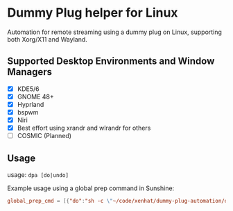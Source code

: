 # Dummy Plug helper for Linux

Automation for remote streaming using a dummy plug on Linux, supporting both Xorg/X11 and Wayland.

## Supported Desktop Environments and Window Managers

- [X] KDE5/6
- [X] GNOME 48+
- [X] Hyprland
- [X] bspwm
- [X] Niri
- [X] Best effort using xrandr and wlrandr for others
- [ ] COSMIC (Planned)

## Usage

usage: `dpa [do|undo]`

Example usage using a global prep command in Sunshine:

```conf
global_prep_cmd = [{"do":"sh -c \"~/code/xenhat/dummy-plug-automation/dpa do\"","undo":"sh -c \"~/code/xenhat/dummy-plug-automation/dpa undo\""}]
```
